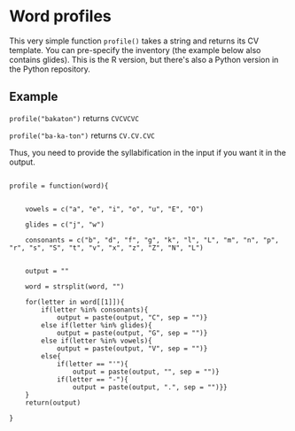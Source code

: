 # Word profiles

This very simple function ```profile()``` takes a string and returns its CV template. You can pre-specify the inventory (the example below also contains glides). This is the R version, but there's also a Python version in the Python repository.

## Example

```profile("bakaton")``` returns ```CVCVCVC```    

```profile("ba-ka-ton")``` returns ```CV.CV.CVC```   

Thus, you need to provide the syllabification in the input if you want it in the output.


```{R}

profile = function(word){


	vowels = c("a", "e", "i", "o", "u", "E", "O")

	glides = c("j", "w")

	consonants = c("b", "d", "f", "g", "k", "l", "L", "m", "n", "p", "r", "s", "S", "t", "v", "x", "z", "Z", "N", "L")

    
    output = ""

	word = strsplit(word, "")

    for(letter in word[[1]]){
        if(letter %in% consonants){
            output = paste(output, "C", sep = "")}
        else if(letter %in% glides){
            output = paste(output, "G", sep = "")}
        else if(letter %in% vowels){
            output = paste(output, "V", sep = "")}
        else{
            if(letter == "'"){
                output = paste(output, "", sep = "")}
            if(letter == "-"){
                output = paste(output, ".", sep = "")}}
    }
    return(output)
	
}	
	
    


```
